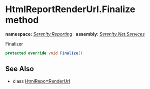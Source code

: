 # HtmlReportRenderUrl.Finalize method
**namespace:** *[Serenity.Reporting](../../README.md#serenity.reporting-namespace)*   **assembly**: *[Serenity.Net.Services](../../README.md)*

Finalizer

```csharp
protected override void Finalize()
```

## See Also

* class [HtmlReportRenderUrl](../HtmlReportRenderUrl.md)